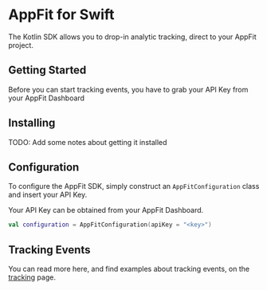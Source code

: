 # AppFit for Swift

The Kotlin SDK allows you to drop-in analytic tracking, direct to your AppFit project.

## Getting Started

Before you can start tracking events, you have to grab your API Key from your AppFit Dashboard

## Installing

TODO: Add some notes about getting it installed

## Configuration

To configure the AppFit SDK, simply construct an `AppFitConfiguration` class and insert your API Key.

Your API Key can be obtained from your AppFit Dashboard.

```kotlin
val configuration = AppFitConfiguration(apiKey = "<key>")
```

## Tracking Events

You can read more here, and find examples about tracking events, on the [tracking](tracking) page.

[tracking]: "TRACKING.md" "Event Tracking"

